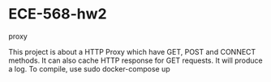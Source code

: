 # ECE-568-hw2
proxy

This project is about a HTTP Proxy which have GET, POST and CONNECT methods. It can also cache HTTP response for GET requests.
It will produce a log.
To compile, use sudo docker-compose up

